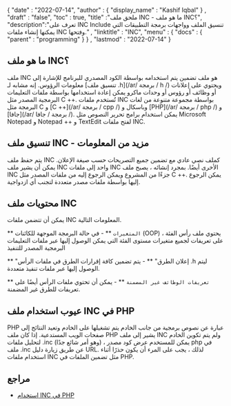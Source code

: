 {
  "date" : "2022-07-14",
  "author" : {
    "display_name" : "Kashif Iqbal"
} ,
  "draft" : "false",
  "toc" : true,
  "title" :"ملحق ملف INC - ما هو ملف INC؟",
  "description":"تعرف على INC Include تنسيق الملف وواجهات برمجة التطبيقات التي يمكنها إنشاء ملفات INC وفتحها." ,
  "linktitle" : "INC",
  "menu" : {
    "docs" : {
      "parent" : "programming"
}
} ,
  "lastmod" : "2022-07-14"
}

## ما هو ملف INC؟

ملف INC هو ملف تضمين يتم استخدامه بواسطة الكود المصدري للبرنامج للإشارة إلى معلومات الرؤوس. إنه مشابه لـ [تنسيق ملف .h](/ar/ برمجة / h /) ويحتوي على إعلانات أو وظائف أو رؤوس أو وحدات ماكرو يمكن إعادة استخدامها بواسطة ملفات التعليمات البرمجية المصدر مثل C ++. تُستخدم ملفات INC بواسطة مجموعة متنوعة من لغات البرمجة مثل C و [C ++](/ar/ برمجة / cpp /) وباسكال و [PHP](/ar/ برمجة / php /) و [جافا](/ar/ برمجة / جافا /). يمكن استخدام برامج تحرير النصوص مثل Microsoft Notepad و Notepad ++ و TextEdit لفتح ملفات INC.

## تنسيق ملف INC - مزيد من المعلومات

يتم حفظ ملف INC كملف نصي عادي مع تضمين جميع التصريحات حسب صيغة الإعلان. يمكن أن يشير ملف INC واحد إلى ملفات INC الأخرى أيضًا. بمجرد إنشائه ، يصبح ملف INC جزءًا من المشروع ويمكن الرجوع إليه من ملفات المصدر مثل C ++. يمكن الرجوع إليها بواسطة ملفات مصدر متعددة لتجنب أي ازدواجية.

## محتويات ملف INC

يمكن أن تتضمن ملفات INC المعلومات التالية.

** `المتغيرات` ** - في حالة البرمجة الموجهة للكائنات (OOP) ، يحتوي ملف رأس الفئة على تعريفات لجميع متغيرات مستوى الفئة التي يمكن الوصول إليها عبر ملفات التعليمات البرمجية المصدر للتنفيذ

** "إعلان الطرق" ** - يتم تضمين كافة إقرارات الطرق في ملفات الرأس .h ليتم الوصول إليها عبر ملفات تنفيذ متعددة.

** `تعريفات الوظائف غير المضمنة` ** - يمكن أن تحتوي ملفات الرأس أيضًا على تعريفات للطرق غير المضمنة.

## عيوب استخدام ملف INC في PHP

PHP عبارة عن نصوص برمجية من جانب الخادم يتم تشغيلها على الخادم وتعيد النتائج إلى صفحات الويب المستدعية. إذا كان ملف PHP يشير إلى ملف INC ولم يتم تكوين الخادم لتحليل ملفات .inc (وهو أمر شائع جدًا) ، يمكن للمستخدم عرض كود مصدر php في ملف .inc عن طريق زيارة دليل URL. لذلك ، يجب على المرء أن يكون حذرًا أثناء استخدام ملفات INC مثل تضمين الملفات في PHP.

## مراجع

* [استخدام INC في PHP](https://stackoverflow.com/questions/7129842/what-is-an-inc-and-why-use-it)

